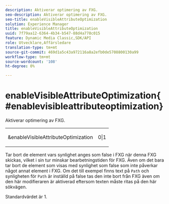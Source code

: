 ```yaml
---
description: Aktiverar optimering av FXG.
seo-description: Aktiverar optimering av FXG.
seo-title: enableVisibleAttributeOptimization
solution: Experience Manager
title: enableVisibleAttributeOptimization
uuid: 7f79aa12-6364-4b34-b547-88d4a778c015
feature: Dynamic Media Classic,SDK/API
role: Utvecklare,Affärsledare
translation-type: tm+mt
source-git-commit: 469d1a5c43a972116a8a2efb0de5708800130a99
workflow-type: tm+mt
source-wordcount: '108'
ht-degree: 0%

---
```



# enableVisibleAttributeOptimization{#enablevisibleattributeoptimization}

Aktiverar optimering av FXG.

<table id="simpletable_FDE0D8786BC747AF87A336452500E695"> 
 <tr class="strow"> 
  <td class="stentry"> <p><span class="codeph"> &amp;enableVisibleAttributeOptimization</span> </p> </td> 
  <td class="stentry"> <p>0|1 </p></td> 
 </tr> 
</table>

Tar bort de element vars synlighet anges som false i FXG när denna FXG skickas, vilket i sin tur minskar bearbetningstiden för FXG. Även om det bara tar bort de element som visas med synlighet som false som inte påverkar något annat element i FXG. Om det till exempel finns text på `Path` och synligheten för `Path` är inställd på false tas den inte bort från FXG även om den här modifieraren är aktiverad eftersom texten måste ritas på den här sökvägen.

Standardvärdet är 1.
